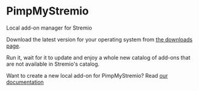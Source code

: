 # PimpMyStremio

Local add-on manager for Stremio

Download the latest version for your operating system from [the downloads page](https://github.com/sungshon/PimpMyStremio/releases).

Run it, wait for it to update and enjoy a whole new catalog of add-ons that are not available in Stremio's catalog.

Want to create a new local add-on for PimpMyStremio? Read [our documentation](./docs/README.md)
